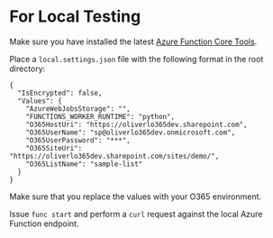 # For Local Testing

Make sure you have installed the latest [Azure Function Core Tools](https://github.com/Azure/azure-functions-core-tools).

Place a `local.settings.json` file with the following format in the root directory:
```
{
  "IsEncrypted": false,
  "Values": {
    "AzureWebJobsStorage": "",
    "FUNCTIONS_WORKER_RUNTIME": "python",
    "O365HostUri": "https://oliverlo365dev.sharepoint.com",
    "O365UserName": "sp@oliverlo365dev.onmicrosoft.com",
    "O365UserPassword": "***",
    "O365SiteUri": "https://oliverlo365dev.sharepoint.com/sites/demo/",
    "O365ListName": "sample-list"
  }
}
```

Make sure that you replace the values with your O365 environment.

Issue `func start` and perform a `curl` request against the local Azure Function endpoint.
